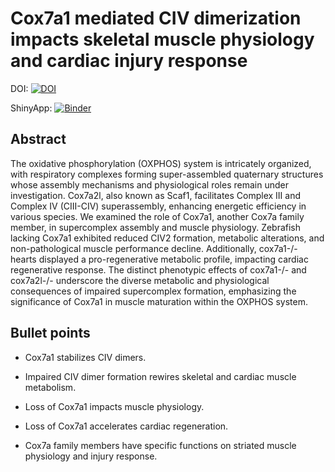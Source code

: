 # Cox7a1 mediated CIV dimerization impacts skeletal muscle physiology and cardiac injury response  
DOI: [![DOI](https://zenodo.org/badge/727821521.svg)](https://zenodo.org/doi/10.5281/zenodo.10926745)

ShinyApp: [![Binder](https://mybinder.org/badge_logo.svg)](https://mybinder.org/v2/gh/MercaderLabAnatomy/PUB_Garcia-Poyatos_et_al_2024_shiny_binder/main?urlpath=shiny/bus-dashboard/)


## Abstract 

The oxidative phosphorylation (OXPHOS) system is intricately organized, with respiratory complexes forming super-assembled quaternary structures whose assembly mechanisms and physiological roles remain under investigation. Cox7a2l, also known as Scaf1, facilitates Complex III and Complex IV (CIII-CIV) superassembly, enhancing energetic efficiency in various species. We examined the role of Cox7a1, another Cox7a family member, in supercomplex assembly and muscle physiology. Zebrafish lacking Cox7a1 exhibited reduced CIV2 formation, metabolic alterations, and non-pathological muscle performance decline. Additionally, cox7a1-/- hearts displayed a pro-regenerative metabolic profile, impacting cardiac regenerative response. The distinct phenotypic effects of cox7a1-/- and cox7a2l-/- underscore the diverse metabolic and physiological consequences of impaired supercomplex formation, emphasizing the significance of Cox7a1 in muscle maturation within the OXPHOS system.

 

 

## Bullet points 

- Cox7a1 stabilizes CIV dimers. 

- Impaired CIV dimer formation rewires skeletal and cardiac muscle metabolism. 

- Loss of Cox7a1 impacts muscle physiology.   

- Loss of Cox7a1 accelerates cardiac regeneration. 

- Cox7a family members have specific functions on striated muscle physiology and injury response.  

 
